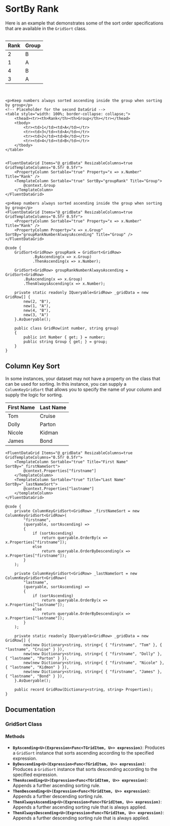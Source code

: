 # SortBy Rank

Here is an example that demonstrates some of the sort order specifications that are available in the `GridSort` class.

<div style="display: flex; flex-direction: column; gap: 1rem;">
    <!-- Placeholder for the first DataGrid -->
    <table style="width: 100%; border-collapse: collapse;">
        <thead><tr><th>Rank</th><th>Group</th></tr></thead>
        <tbody>
            <tr><td>2</td><td>B</td></tr>
            <tr><td>1</td><td>A</td></tr>
            <tr><td>4</td><td>B</td></tr>
            <tr><td>3</td><td>A</td></tr>
        </tbody>
    </table>
    
    <p>Keep numbers always sorted ascending inside the group when sorting by group</p>
    <!-- Placeholder for the second DataGrid -->
    <table style="width: 100%; border-collapse: collapse;">
        <thead><tr><th>Rank</th><th>Group</th></tr></thead>
        <tbody>
            <tr><td>1</td><td>A</td></tr>
            <tr><td>3</td><td>A</td></tr>
            <tr><td>2</td><td>B</td></tr>
            <tr><td>4</td><td>B</td></tr>
        </tbody>
    </table>
</div>

```razor
<FluentDataGrid Items="@_gridData" ResizableColumns=true GridTemplateColumns="0.5fr 0.5fr">
    <PropertyColumn Sortable="true" Property="x => x.Number" Title="Rank" />
    <TemplateColumn Sortable="true" SortBy="groupRank" Title="Group">
        @context.Group
    </TemplateColumn>
</FluentDataGrid>

<p>Keep numbers always sorted ascending inside the group when sorting by group</p>
<FluentDataGrid Items="@_gridData" ResizableColumns=true GridTemplateColumns="0.5fr 0.5fr">
    <PropertyColumn Sortable="true" Property="x => x.Number" Title="Rank" />
    <PropertyColumn Property="x => x.Group" SortBy="groupRankNumberAlwaysAscending" Title="Group" />
</FluentDataGrid>

@code {
    GridSort<GridRow> groupRank = GridSort<GridRow>
            .ByAscending(x => x.Group)
            .ThenAscending(x => x.Number);

    GridSort<GridRow> groupRankNumberAlwaysAscending = GridSort<GridRow>
        .ByAscending(x => x.Group)
        .ThenAlwaysAscending(x => x.Number);

    private static readonly IQueryable<GridRow> _gridData = new GridRow[] {
        new(2, "B"),
        new(1, "A"),
        new(4, "B"),
        new(3, "A")
    }.AsQueryable();

    public class GridRow(int number, string group)
    {
        public int Number { get; } = number;
        public string Group { get; } = group;
    }
}
```

## Column Key Sort

In some instances, your dataset may not have a property on the class that can be used for sorting. In this instance, you can supply a `ColumnKeyGridSort` that allows you to specify the name of your column and supply the logic for sorting.

<!-- Placeholder for DataGrid -->
<table style="width: 100%; border-collapse: collapse;">
    <thead><tr><th>First Name</th><th>Last Name</th></tr></thead>
    <tbody>
        <tr><td>Tom</td><td>Cruise</td></tr>
        <tr><td>Dolly</td><td>Parton</td></tr>
        <tr><td>Nicole</td><td>Kidman</td></tr>
        <tr><td>James</td><td>Bond</td></tr>
    </tbody>
</table>

```razor
<FluentDataGrid Items="@_gridData" ResizableColumns=true GridTemplateColumns="0.5fr 0.5fr">
    <TemplateColumn Sortable="true" Title="First Name" SortBy="_firstNameSort">
        @context.Properties["firstname"]
    </TemplateColumn>
    <TemplateColumn Sortable="true" Title="Last Name" SortBy="_lastNameSort">
        @context.Properties["lastname"]
    </templateColumn>
</FluentDataGrid>

@code {
    private ColumnKeyGridSort<GridRow> _firstNameSort = new ColumnKeyGridSort<GridRow>(
        "firstname",
        (queryable, sortAscending) =>
        {
            if (sortAscending)
                return queryable.OrderBy(x => x.Properties["firstname"]);
            else
                return queryable.OrderByDescending(x => x.Properties["firstname"]);
        }
    );

    private ColumnKeyGridSort<GridRow> _lastNameSort = new ColumnKeyGridSort<GridRow>(
        "lastname",
        (queryable, sortAscending) =>
        {
            if (sortAscending)
                return queryable.OrderBy(x => x.Properties["lastname"]);
            else
                return queryable.OrderByDescending(x => x.Properties["lastname"]);
        }
    );

    private static readonly IQueryable<GridRow> _gridData = new GridRow[] {
        new(new Dictionary<string, string>{ { "firstname", "Tom" }, { "lastname", "Cruise" } }),
        new(new Dictionary<string, string>{ { "firstname", "Dolly" }, { "lastname", "Parton" } }),
        new(new Dictionary<string, string>{ { "firstname", "Nicole" }, { "lastname", "Kidmon" } }),
        new(new Dictionary<string, string>{ { "firstname", "James" }, { "lastname", "Bond" } }),
    }.AsQueryable();

    public record GridRow(Dictionary<string, string> Properties);
}
```

## Documentation

### GridSort<TGridItem> Class

#### Methods

*   **`ByAscending<U>(Expression<Func<TGridItem, U>> expression)`**: Produces a `GridSort` instance that sorts ascending according to the specified expression.
*   **`ByDescending<U>(Expression<Func<TGridItem, U>> expression)`**: Produces a `GridSort` instance that sorts descending according to the specified expression.
*   **`ThenAscending<U>(Expression<Func<TGridItem, U>> expression)`**: Appends a further ascending sorting rule.
*   **`ThenDescending<U>(Expression<Func<TGridItem, U>> expression)`**: Appends a further descending sorting rule.
*   **`ThenAlwaysAscending<U>(Expression<Func<TGridItem, U>> expression)`**: Appends a further ascending sorting rule that is always applied.
*   **`ThenAlwaysDescending<U>(Expression<Func<TGridItem, U>> expression)`**: Appends a further descending sorting rule that is always applied.